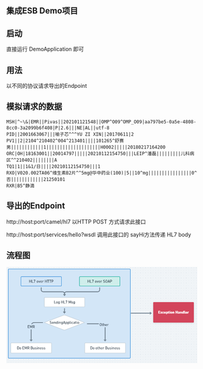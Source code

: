 ## 集成ESB Demo项目

## 启动
直接运行  DemoApplication 即可

## 用法

以不同的协议请求导出的Endpoint


## 模拟请求的数据
```hl7
MSH|^~\&|EMR||Pivas||202101121548||OMP^O09^OMP_O09|aa797be5-0a5e-4808-8cc0-3a2099b6f408|P|2.6|||NE|AL||utf-8
PID||2001663067|||喻子芯^^^YU ZI XIN||20170611|2
PV1||2|2104^210402^004^213401||||101265^舒赛男||||||||||||1||||||||||||||||||||H0002|||||20180217164200
ORC|OH|18163001||20014797|||||20210112154750|||LEIP^潘磊|||||||||儿科病区^^210402||||||||A
TQ1|1||1&1/日||||20210112154750|||1
RXO|V020.002TA06^维生素B2片^^5mg@华中药业(100)|5||10^mg||||||||||||||||0^否||||||||||||21250101
RXR|B5^静滴
```


## 导出的Endpoint

http://host:port/camel/hl7 以HTTP POST 方式请求此接口

http://host:port/services/hello?wsdl 调用此接口的 sayHi方法传递 HL7 body

## 流程图
![路由流程](route.png)

